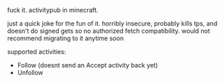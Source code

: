 fuck it. activitypub in minecraft.

just a quick joke for the fun of it. horribly insecure, probably kills tps, and doesn't do signed gets so no authorized fetch compatibility. would not recommend migrating to it anytime soon

supported activities:

- Follow (doesnt send an Accept activity back yet)
- Unfollow

